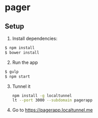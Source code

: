 # pager

## Setup

1. Install dependencies:

  ```bash
  $ npm install
  $ bower install
  ```

2. Run the app

  ```bash
  $ gulp
  $ npm start
  ```

3. Tunnel it

	```bash
	npm install -g localtunnel
	lt --port 3000 --subdomain pagerapp
	```

4. Go to https://pagerapp.localtunnel.me
	